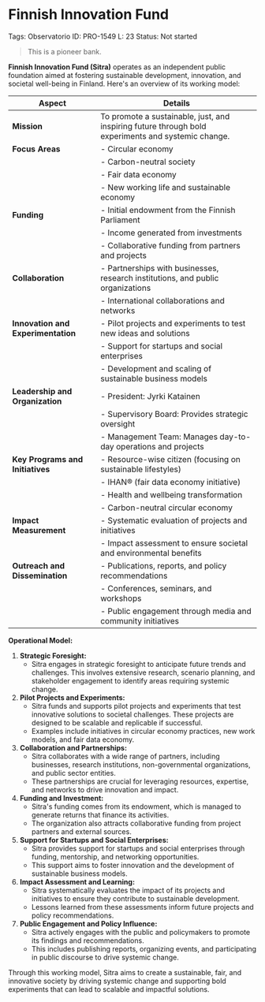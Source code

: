 # Finnish Innovation Fund

Tags: Observatorio
ID: PRO-1549
L: 23
Status: Not started

> This is a pioneer bank.
> 

**Finnish Innovation Fund (Sitra)** operates as an independent public foundation aimed at fostering sustainable development, innovation, and societal well-being in Finland. Here's an overview of its working model:

| Aspect | Details |
| --- | --- |
| **Mission** | To promote a sustainable, just, and inspiring future through bold experiments and systemic change. |
| **Focus Areas** | - Circular economy |
|  | - Carbon-neutral society |
|  | - Fair data economy |
|  | - New working life and sustainable economy |
| **Funding** | - Initial endowment from the Finnish Parliament |
|  | - Income generated from investments |
|  | - Collaborative funding from partners and projects |
| **Collaboration** | - Partnerships with businesses, research institutions, and public organizations |
|  | - International collaborations and networks |
| **Innovation and Experimentation** | - Pilot projects and experiments to test new ideas and solutions |
|  | - Support for startups and social enterprises |
|  | - Development and scaling of sustainable business models |
| **Leadership and Organization** | - President: Jyrki Katainen |
|  | - Supervisory Board: Provides strategic oversight |
|  | - Management Team: Manages day-to-day operations and projects |
| **Key Programs and Initiatives** | - Resource-wise citizen (focusing on sustainable lifestyles) |
|  | - IHAN® (fair data economy initiative) |
|  | - Health and wellbeing transformation |
|  | - Carbon-neutral circular economy |
| **Impact Measurement** | - Systematic evaluation of projects and initiatives |
|  | - Impact assessment to ensure societal and environmental benefits |
| **Outreach and Dissemination** | - Publications, reports, and policy recommendations |
|  | - Conferences, seminars, and workshops |
|  | - Public engagement through media and community initiatives |

**Operational Model:**

1. **Strategic Foresight:**
    - Sitra engages in strategic foresight to anticipate future trends and challenges. This involves extensive research, scenario planning, and stakeholder engagement to identify areas requiring systemic change.
2. **Pilot Projects and Experiments:**
    - Sitra funds and supports pilot projects and experiments that test innovative solutions to societal challenges. These projects are designed to be scalable and replicable if successful.
    - Examples include initiatives in circular economy practices, new work models, and fair data economy.
3. **Collaboration and Partnerships:**
    - Sitra collaborates with a wide range of partners, including businesses, research institutions, non-governmental organizations, and public sector entities.
    - These partnerships are crucial for leveraging resources, expertise, and networks to drive innovation and impact.
4. **Funding and Investment:**
    - Sitra's funding comes from its endowment, which is managed to generate returns that finance its activities.
    - The organization also attracts collaborative funding from project partners and external sources.
5. **Support for Startups and Social Enterprises:**
    - Sitra provides support for startups and social enterprises through funding, mentorship, and networking opportunities.
    - This support aims to foster innovation and the development of sustainable business models.
6. **Impact Assessment and Learning:**
    - Sitra systematically evaluates the impact of its projects and initiatives to ensure they contribute to sustainable development.
    - Lessons learned from these assessments inform future projects and policy recommendations.
7. **Public Engagement and Policy Influence:**
    - Sitra actively engages with the public and policymakers to promote its findings and recommendations.
    - This includes publishing reports, organizing events, and participating in public discourse to drive systemic change.

Through this working model, Sitra aims to create a sustainable, fair, and innovative society by driving systemic change and supporting bold experiments that can lead to scalable and impactful solutions.